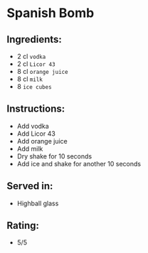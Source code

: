 # Spanish Bomb

## Ingredients:
- 2 cl `vodka`
- 2 cl `Licor 43`
- 8 cl `orange juice`
- 8 cl `milk`
- 8 `ice cubes`

## Instructions:
- Add vodka
- Add Licor 43
- Add orange juice
- Add milk
- Dry shake for 10 seconds
- Add ice and shake for another 10 seconds

## Served in:
- Highball glass

## Rating:
- 5/5